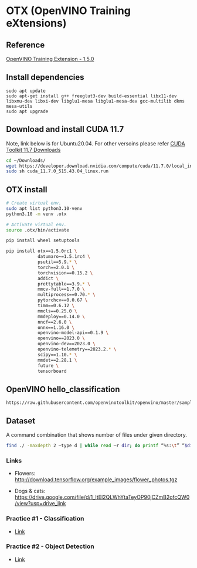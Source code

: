 # OTX (OpenVINO Training eXtensions)

## Reference
[OpenVINO Training Extension - 1.5.0](https://github.com/openvinotoolkit/training_extensions/tree/releases/1.5.0)

## Install dependencies
```
sudo apt update
sudo apt-get install g++ freeglut3-dev build-essential libx11-dev libxmu-dev libxi-dev libglu1-mesa libglu1-mesa-dev gcc-multilib dkms mesa-utils
sudo apt upgrade
```

## Download and install CUDA 11.7
Note, link below is for Ubuntu20.04. For other versoins please refer [CUDA Toolkit 11.7 Downloads](https://developer.nvidia.com/cuda-11-7-0-download-archive)
```bash
cd ~/Downloads/
wget https://developer.download.nvidia.com/compute/cuda/11.7.0/local_installers/cuda_11.7.0_515.43.04_linux.run
sudo sh cuda_11.7.0_515.43.04_linux.run
```


## OTX install
<!-- Source code install
```bash
mkdir -p ~/repo && cd $_
git clone https://github.com/openvinotoolkit/training_extensions.git
cd training_extensions
git checkout develop
```
-->


```bash
# Create virtual env.
sudo apt list python3.10-venv
python3.10 -m venv .otx

# Activate virtual env.
source .otx/bin/activate
```

```bash
pip install wheel setuptools

pip install otx==1.5.0rc1 \
            datumaro~=1.5.1rc4 \
            psutil==5.9.* \
            torch==2.0.1 \
            torchvision==0.15.2 \
            addict \
            prettytable==3.9.* \
            mmcv-full==1.7.0 \
            multiprocess==0.70.* \
            pytorchcv==0.0.67 \
            timm==0.6.12 \
            mmcls==0.25.0 \
            mmdeploy==0.14.0 \
            nncf==2.6.0 \
            onnx==1.16.0 \
            openvino-model-api==0.1.9 \
            openvino==2023.0 \
            openvino-dev==2023.0 \
            openvino-telemetry==2023.2.* \
            scipy==1.10.* \
            mmdet==2.28.1 \
            future \
            tensorboard
```

## OpenVINO hello_classification
```
https://raw.githubusercontent.com/openvinotoolkit/openvino/master/samples/python/hello_classification/hello_classification.py
```

## Dataset

A command combination that shows number of files under given directory.
```bash
find ./ -maxdepth 2 –type d | while read –r dir; do printf “%s:\t” “$dir”; find “$dir” –type f | wc –l; done
```

### Links
* Flowers:
    http://download.tensorflow.org/example_images/flower_photos.tgz

* Dogs & cats:
    https://drive.google.com/file/d/1_ItEl2QLWhYtaTeyOP90jCZmB2ofcQW0/view?usp=drive_link

### Practice #1 - Classification
 - [Link](https://openvinotoolkit.github.io/training_extensions/1.5.0/guide/tutorials/base/how_to_train/classification.html)

### Practice #2 - Object Detection
 - [Link](https://openvinotoolkit.github.io/training_extensions/1.5.0/guide/tutorials/base/how_to_train/detection.html)
